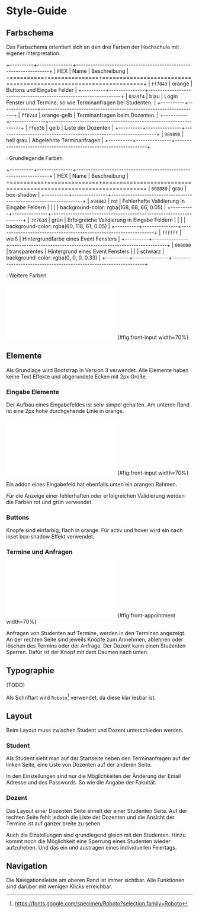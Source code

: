 # Style-Guide

## Farbschema

Das Farbschema orientiert sich an den drei Farben der Hochschule mit eigener Interpretation.

+----------+---------------+------------------------------------------------------------------+
| HEX      | Name          | Beschreibung                                                     |
+==========+===============+==================================================================+
| `ff7043` | orange        | Buttons und Eingabe Felder                                       |
+----------+---------------+------------------------------------------------------------------+
| `03a9f4` | blau          | Login Fenster und Termine, so wie Terminanfragen bei Studenten.  |
+----------+---------------+------------------------------------------------------------------+
| `ffb74d` | orange-gelb   | Terminanfragen beim Dozenten.                                    |
+----------+---------------+------------------------------------------------------------------+
| `ffeb3b` | gelb          | Liste der Dozenten                                               |
+----------+---------------+------------------------------------------------------------------+
| `989898` | hell grau     | Abgelehnte Terminanfragen                                        |
+----------+---------------+------------------------------------------------------------------+

: Grundlegende Farben

+----------+---------------+------------------------------------------------------------------+
| HEX      | Name          | Beschreibung                                                     |
+==========+===============+==================================================================+
| `808080` | grau          | box-shadow                                                       |
+----------+---------------+------------------------------------------------------------------+
| `a94442` | rot           | Fehlerhafte Validierung in Eingabe Feldern                       |
|          |               | background-color: rgba(168, 68, 66, 0.05)                        |
+----------+---------------+------------------------------------------------------------------+
| `3c763d` | grün          | Erfolgreiche Validierung in Eingabe Feldern                      |
|          |               | background-color: rgba(60, 118, 61, 0.05)                        |
+----------+---------------+------------------------------------------------------------------+
| `ffffff` | weiß          | Hintergrundfarbe eines Event Fensters                            |
+----------+---------------+------------------------------------------------------------------+
| `000000` | transparentes | Hintergrund eines Event Fensters                                 |
|          | schwarz       | background-color: rgba(0, 0, 0, 0.33)                            |
+----------+---------------+------------------------------------------------------------------+

: Weitere Farben

![Oben: Grundlegende Farben. Unten: Weitere Farben](../images/colors.pdf){#fig:front-input width=70%}

## Elemente

Als Grundlage wird Bootstrap in Version 3 verwendet. Alle Elemente haben keine
Text Effekte und abgerundete Ecken mit 2px Größe.

### Eingabe Elemente

Der Aufbau eines Eingabefeldes ist sehr simpel gehalten. Am unteren Rand ist
eine 2px hohe durchgehende Linie in orange. 

![Eingabefeld mit addon in Standard und mit fehlerhafter und erfolgreicher
Validierung](../images/input.pdf){#fig:front-input width=70%}

Ein addon eines Eingabefeld hat ebenfalls unten ein orangen Rahmen.

Für die Anzeige einer fehlerhaften oder erfolgreichen Validierung werden die
Farben rot und grün verwendet.

### Buttons

Knopfe sind einfarbig, flach in orange. Für activ und hover wird ein nach inset
box-shadow Effekt verwendet. 

### Termine und Anfragen

![Oben: Terminanfrage in Sicht eines Studenten. Unten Termin mit und ohne
Anfrage in sicht eines
Dozenten](../images/appointment.pdf){#fig:front-appointment width=70%}

Anfragen von Studenten auf Termine, werden in den Terminen angezeigt. An der
rechten Seite sind jeweils Knöpfe zum Annehmen, ablehnen oder löschen des
Termins oder der Anfrage. Der Dozent kann einen Studenten Sperren. Dafür ist der
Knopf mit dem Daumen nach unten.

## Typographie

(TODO)

Als Schriftart wird `Roboto`[^ROBOTO] verwendet, da diese klar lesbar ist.

[^ROBOTO]: <https://fonts.google.com/specimen/Roboto?selection.family=Roboto>

## Layout

Beim Layout muss zwischen Student und Dozent unterschieden werden.

### Student

Als Student sieht man auf der Startseite neben den Terminanfragen auf der linken
Seite, eine Liste von Dozenten auf der anderen Seite.

In den Einstellungen sind nur die Möglichkeiten der Änderung der Email Adresse
und des Passwords.
So wie die Angabe der Fakultät.

### Dozent

Das Layout einer Dozenten Seite ähnelt der einer Studenten Seite. 
Auf der rechten Seite fehlt jedoch die Liste der Dozenten und die Ansicht der
Termine ist auf ganzer breite zu sehen.

Auch die Einstellungen sind grundlegend gleich mit den Studenten. 
Hinzu kommt noch die Möglichkeit eine Sperrung eines Studenten wieder
aufzuheben. Und das ein und austragen eines individuellen Feiertags.


## Navigation

Die Navigationsleiste am oberen Rand ist immer sichtbar. Alle Funktionen sind
darüber mit wenigen Klicks erreichbar.
